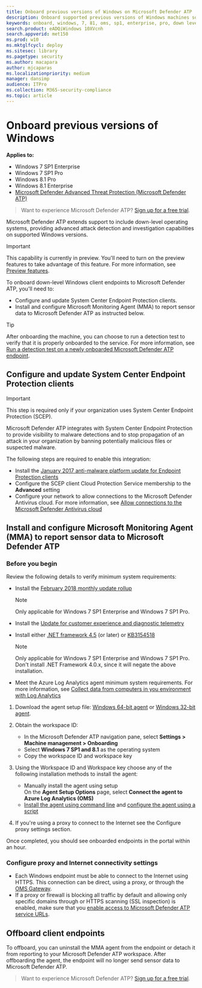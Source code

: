 ```yaml
---
title: Onboard previous versions of Windows on Microsoft Defender ATP
description: Onboard supported previous versions of Windows machines so that they can send sensor data to the Microsoft Defender ATP sensor
keywords: onboard, windows, 7, 81, oms, sp1, enterprise, pro, down level
search.product: eADQiWindows 10XVcnh
search.appverid: met150
ms.prod: w10
ms.mktglfcycl: deploy
ms.sitesec: library
ms.pagetype: security
ms.author: macapara
author: mjcaparas
ms.localizationpriority: medium
manager: dansimp
audience: ITPro
ms.collection: M365-security-compliance 
ms.topic: article
---
```


# Onboard previous versions of Windows

**Applies to:**

- Windows 7 SP1 Enterprise
- Windows 7 SP1 Pro
- Windows 8.1 Pro
- Windows 8.1 Enterprise
- [Microsoft Defender Advanced Threat Protection (Microsoft Defender ATP)](https://go.microsoft.com/fwlink/p/?linkid=2069559)


>Want to experience Microsoft Defender ATP? [Sign up for a free trial](https://www.microsoft.com/microsoft-365/windows/microsoft-defender-atp?ocid=docs-wdatp-downlevel-abovefoldlink).

Microsoft Defender ATP extends support to include down-level operating systems, providing advanced attack detection and investigation capabilities on supported Windows versions.

> [!IMPORTANT]
> This capability is currently in preview. You'll need to turn on the preview features to take advantage of this feature. For more information, see [Preview features](preview.md).

To onboard down-level Windows client endpoints to Microsoft Defender ATP, you'll need to:
- Configure and update System Center Endpoint Protection clients.
- Install and configure Microsoft Monitoring Agent (MMA) to report sensor data to Microsoft Defender ATP as instructed below.

> [!TIP]
> After onboarding the machine, you can choose to run a detection test to verify that it is properly onboarded to the service. For more information, see [Run a detection test on a newly onboarded Microsoft Defender ATP endpoint](run-detection-test.md).

## Configure and update System Center Endpoint Protection clients
> [!IMPORTANT]
> This step is required only if your organization uses System Center Endpoint Protection (SCEP).

Microsoft Defender ATP integrates with System Center Endpoint Protection to provide visibility to malware detections and to stop propagation of an attack in your organization by banning potentially malicious files or suspected malware. 

The following steps are required to enable this integration: 
- Install the [January 2017 anti-malware platform update for Endpoint Protection clients](https://support.microsoft.com/help/3209361/january-2017-anti-malware-platform-update-for-endpoint-protection-clie) 
- Configure the SCEP client Cloud Protection Service membership to the **Advanced** setting
- Configure your network to allow connections to the Microsoft Defender Antivirus cloud. For more information, see [Allow connections to the Microsoft Defender Antivirus cloud](https://docs.microsoft.com/windows/security/threat-protection/microsoft-defender-antivirus/configure-network-connections-microsoft-defender-antivirus#allow-connections-to-the-microsoft-defender-antivirus-cloud)

## Install and configure Microsoft Monitoring Agent (MMA) to report sensor data to Microsoft Defender ATP

### Before you begin
Review the following details to verify minimum system requirements:
- Install the [February 2018 monthly update rollup](https://support.microsoft.com/help/4074598/windows-7-update-kb4074598)
  
  > [!NOTE]
  > Only applicable for Windows 7 SP1 Enterprise and Windows 7 SP1 Pro. 

- Install the [Update for customer experience and diagnostic telemetry](https://support.microsoft.com/help/3080149/update-for-customer-experience-and-diagnostic-telemetry)

- Install either [.NET framework 4.5](https://www.microsoft.com/download/details.aspx?id=30653) (or later) or [KB3154518](https://support.microsoft.com/help/3154518/support-for-tls-system-default-versions-included-in-the-net-framework)

    > [!NOTE]
    > Only applicable for Windows 7 SP1 Enterprise and Windows 7 SP1 Pro.
    > Don't install .NET Framework 4.0.x, since it will negate the above installation.

- Meet the Azure Log Analytics agent minimum system requirements. For more information, see [Collect data from computers in you environment with Log Analytics](https://docs.microsoft.com/azure/log-analytics/log-analytics-concept-hybrid#prerequisites)



1. Download the agent setup file: [Windows 64-bit agent](https://go.microsoft.com/fwlink/?LinkId=828603) or [Windows 32-bit agent](https://go.microsoft.com/fwlink/?LinkId=828604).

2. Obtain the workspace ID:
   - In the Microsoft Defender ATP navigation pane, select **Settings > Machine management > Onboarding**
   - Select **Windows 7 SP1 and 8.1** as the operating system
   - Copy the workspace ID and workspace key

3. Using the Workspace ID and Workspace key choose any of the following installation methods to install the agent:
    - Manually install the agent using setup<br>
      On the **Agent Setup Options** page, select **Connect the agent to Azure Log Analytics (OMS)**
    - [Install the agent using command line](https://docs.microsoft.com/azure/log-analytics/log-analytics-agent-windows#install-the-agent-using-the-command-line) and [configure the agent using a script](https://docs.microsoft.com/azure/log-analytics/log-analytics-agent-windows#add-a-workspace-using-a-script)

4. If you're using a proxy to connect to the Internet see the Configure proxy settings section.

Once completed, you should see onboarded endpoints in the portal within an hour.

### Configure proxy and Internet connectivity settings
 
- Each Windows endpoint must be able to connect to the Internet using HTTPS. This connection can be direct, using a proxy, or through the [OMS Gateway](https://docs.microsoft.com/azure/log-analytics/log-analytics-oms-gateway).
- If a proxy or firewall is blocking all traffic by default and allowing only specific domains through or HTTPS scanning (SSL inspection) is enabled, make sure that you [enable access to Microsoft Defender ATP service URLs](https://docs.microsoft.com/windows/security/threat-protection/microsoft-defender-atp/configure-proxy-internet#enable-access-to-microsoft-defender-atp-service-urls-in-the-proxy-server).

## Offboard client endpoints
To offboard, you can uninstall the MMA agent from the endpoint or detach it from reporting to your Microsoft Defender ATP workspace. After offboarding the agent, the endpoint will no longer send sensor data to Microsoft Defender ATP. 

> Want to experience Microsoft Defender ATP? [Sign up for a free trial](https://www.microsoft.com/microsoft-365/windows/microsoft-defender-atp?ocid=docs-wdatp-downlevele-belowfoldlink).

